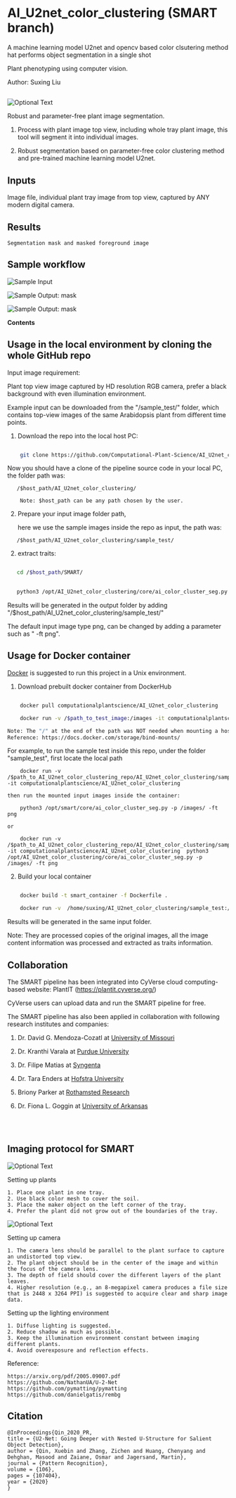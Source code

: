 # AI_U2net_color_clustering (SMART branch)

A machine learning model U2net and opencv based color clsutering method hat performs object segmentation in a single shot

Plant phenotyping using computer vision.

Author: Suxing Liu


##


![Optional Text](../main/media/Smart.png) 

Robust and parameter-free plant image segmentation.

1. Process with plant image top view, including whole tray plant image, this tool will segment it into individual images.

2. Robust segmentation based on parameter-free color clustering method and pre-trained machine learning model U2net.


## Inputs 

   Image file, individual plant tray image from top view, captured by ANY modern digital camera. 

## Results 

    Segmentation mask and masked foreground image


## Sample workflow

![Sample Input](../main/media/IMG_6241.png)

![Sample Output: mask](../main/media/IMG_6241_mask.png)

![Sample Output: mask](../main/media/IMG_6241_masked.png)



<!-- START doctoc generated TOC please keep comment here to allow auto update -->
<!-- DON'T EDIT THIS SECTION, INSTEAD RE-RUN doctoc TO UPDATE -->
**Contents**

<!-- END doctoc generated TOC please keep comment here to allow auto-update -->








## Usage in the local environment by cloning the whole GitHub repo 




Input image requirement:

Plant top view image captured by HD resolution RGB camera, prefer a black background with even illumination environment. 

Example input can be downloaded from the "/sample_test/" folder, which contains top-view images of the same Arabidopsis plant from different time points. 


1. Download the repo into the local host PC:

```bash

    git clone https://github.com/Computational-Plant-Science/AI_U2net_color_clustering.git

```

   Now you should have a clone of the pipeline source code in your local PC, the folder path was:
```
   /$host_path/AI_U2net_color_clustering/
   
    Note: $host_path can be any path chosen by the user. 
```

2. Prepare your input image folder path,

   here we use the sample images inside the repo as input, the path was:
```
   /$host_path/AI_U2net_color_clustering/sample_test/
```

2. extract traits:

```bash

   cd /$host_path/SMART/

   
   python3 /opt/AI_U2net_color_clustering/core/ai_color_cluster_seg.py -p /$host_path/AI_U2net_color_clustering/sample_test/ -ft png -o /$host_path/AI_U2net_color_clustering/sample_test/

```
Results will be generated in the output folder by adding "/$host_path/AI_U2net_color_clustering/sample_test/"

The default input image type png, can be changed by adding a parameter such as " -ft png".




## Usage for Docker container 


[Docker](https://www.docker.com/) is suggested to run this project in a Unix environment.

1. Download prebuilt docker container from DockerHub 

```bash

    docker pull computationalplantscience/AI_U2net_color_clustering

    docker run -v /$path_to_test_image:/images -it computationalplantscience/AI_U2net_color_clustering

Note: The "/" at the end of the path was NOT needed when mounting a host directory into a Docker container. Above command mount the local directory "/$path_to_test_image" inside the container path "/images"
Reference: https://docs.docker.com/storage/bind-mounts/
```

For example, to run the sample test inside this repo, under the folder "sample_test", first locate the local path 
```
    docker run -v /$path_to_AI_U2net_color_clustering_repo/AI_U2net_color_clustering/sample_test:/images -it computationalplantscience/AI_U2net_color_clustering
```

    then run the mounted input images inside the container:
``` 
    python3 /opt/smart/core/ai_color_cluster_seg.py -p /images/ -ft png 
```
    or 
```
    docker run -v /$path_to_AI_U2net_color_clustering_repo/AI_U2net_color_clustering/sample_test:/images -it computationalplantscience/AI_U2net_color_clustering  python3 /opt/AI_U2net_color_clustering/core/ai_color_cluster_seg.py -p /images/ -ft png
```

2. Build your local container

```bash

    docker build -t smart_container -f Dockerfile .

    docker run -v  /home/suxing/AI_U2net_color_clustering/sample_test:/images -it smart_container

```

Results will be generated in the same input folder.

Note: They are processed copies of the original images, all the image content information was processed and extracted as traits information. 


## Collaboration


The SMART pipeline has been integrated into CyVerse cloud computing-based website: PlantIT (https://plantit.cyverse.org/)

CyVerse users can upload data and run the SMART pipeline for free. 


The SMART pipeline has also been applied in collaboration with following research institutes and companies: 

1. Dr. David G. Mendoza-Cozatl at [University of Missouri](https://cafnr.missouri.edu/person/david-mendoza-cozatl/)

2. Dr. Kranthi Varala at [Purdue University](https://www.purdue.edu/gradschool/pulse/groups/profiles/faculty/varala.html) 

3. Dr. Filipe Matias at [Syngenta](https://www.linkedin.com/in/filipe-matias-27bab5199/)

4. Dr. Tara Enders at [Hofstra University](https://sites.google.com/view/enders-lab/people?pli=1)

5. Briony Parker at [Rothamsted Research](https://repository.rothamsted.ac.uk/staff/98225/briony-parker)

6. Dr. Fiona L. Goggin at [University of Arkansas](https://enpl.uark.edu/people/faculty/uid/fgoggin/name/Fiona+Goggin/)


<br/><br/> 


## Imaging protocol for SMART


![Optional Text](../main/media/plant.jpg)

Setting up plants

    1. Place one plant in one tray.
    2. Use black color mesh to cover the soil.
    3. Place the maker object on the left corner of the tray.
    4. Prefer the plant did not grow out of the boundaries of the tray.




![Optional Text](../main/media/camera.jpg)

Setting up camera

    1. The camera lens should be parallel to the plant surface to capture an undistorted top view. 
    2. The plant object should be in the center of the image and within the focus of the camera lens.
    3. The depth of field should cover the different layers of the plant leaves. 
    4. Higher resolution (e.g., an 8-megapixel camera produces a file size that is 2448 x 3264 PPI) is suggested to acquire clear and sharp image data.



Setting up the lighting environment

    1. Diffuse lighting is suggested. 
    2. Reduce shadow as much as possible.
    3. Keep the illumination environment constant between imaging different plants. 
    4. Avoid overexposure and reflection effects.


Reference:

    https://arxiv.org/pdf/2005.09007.pdf
    https://github.com/NathanUA/U-2-Net
    https://github.com/pymatting/pymatting
    https://github.com/danielgatis/rembg
    

## Citation
```
@InProceedings{Qin_2020_PR,
title = {U2-Net: Going Deeper with Nested U-Structure for Salient Object Detection},
author = {Qin, Xuebin and Zhang, Zichen and Huang, Chenyang and Dehghan, Masood and Zaiane, Osmar and Jagersand, Martin},
journal = {Pattern Recognition},
volume = {106},
pages = {107404},
year = {2020}
}
```


